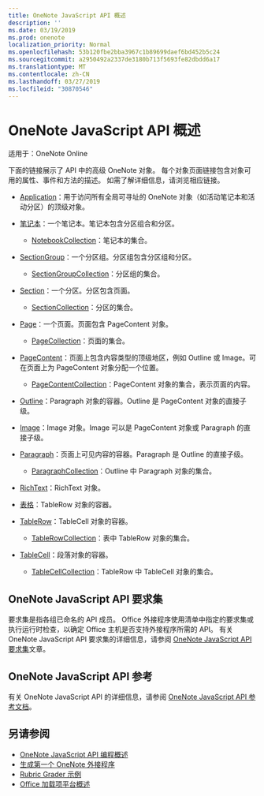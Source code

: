 ```yaml
---
title: OneNote JavaScript API 概述
description: ''
ms.date: 03/19/2019
ms.prod: onenote
localization_priority: Normal
ms.openlocfilehash: 53b120fbe2bba3967c1b89699daef6bd452b5c24
ms.sourcegitcommit: a2950492a2337de3180b713f5693fe82dbdd6a17
ms.translationtype: MT
ms.contentlocale: zh-CN
ms.lasthandoff: 03/27/2019
ms.locfileid: "30870546"
---
```

# <a name="onenote-javascript-api-overview"></a>OneNote JavaScript API 概述

适用于：OneNote Online

下面的链接展示了 API 中的高级 OneNote 对象。 每个对象页面链接包含对象可用的属性、事件和方法的描述。 如需了解详细信息，请浏览相应链接。 
    
- [Application](/javascript/api/onenote/onenote.application)：用于访问所有全局可寻址的 OneNote 对象（如活动笔记本和活动分区）的顶级对象。

- [笔记本](/javascript/api/onenote/onenote.notebook)：一个笔记本。笔记本包含分区组合和分区。
    - [NotebookCollection](/javascript/api/onenote/onenote.notebookcollection)：笔记本的集合。

- [SectionGroup](/javascript/api/onenote/onenote.sectiongroup)：一个分区组。分区组包含分区组和分区。
    - [SectionGroupCollection](/javascript/api/onenote/onenote.sectiongroupcollection)：分区组的集合。

- [Section](/javascript/api/onenote/onenote.section)：一个分区。分区包含页面。
    - [SectionCollection](/javascript/api/onenote/onenote.sectioncollection)：分区的集合。

- [Page](/javascript/api/onenote/onenote.page)：一个页面。页面包含 PageContent 对象。
    - [PageCollection](/javascript/api/onenote/onenote.pagecollection)：页面的集合。

- [PageContent](/javascript/api/onenote/onenote.pagecontent)：页面上包含内容类型的顶级地区，例如 Outline 或 Image。可在页面上为 PageContent 对象分配一个位置。
    - [PageContentCollection](/javascript/api/onenote/onenote.pagecontentcollection)：PageContent 对象的集合，表示页面的内容。

- [Outline](/javascript/api/onenote/onenote.outline)：Paragraph 对象的容器。Outline 是 PageContent 对象的直接子级。

- [Image](/javascript/api/onenote/onenote.image)：Image 对象。Image 可以是 PageContent 对象或 Paragraph 的直接子级。

- [Paragraph](/javascript/api/onenote/onenote.paragraph)：页面上可见内容的容器。Paragraph 是 Outline 的直接子级。
    - [ParagraphCollection](/javascript/api/onenote/onenote.paragraphcollection)：Outline 中 Paragraph 对象的集合。

- [RichText](/javascript/api/onenote/onenote.richtext)：RichText 对象。

- [表格](/javascript/api/onenote/onenote.table)：TableRow 对象的容器。

- [TableRow](/javascript/api/onenote/onenote.tablerow)：TableCell 对象的容器。
    - [TableRowCollection](/javascript/api/onenote/onenote.tablerowcollection)：表中 TableRow 对象的集合。
 
- [TableCell](/javascript/api/onenote/onenote.tablecell)：段落对象的容器。
    - [TableCellCollection](/javascript/api/onenote/onenote.tablecellcollection)：TableRow 中 TableCell 对象的集合。

## <a name="onenote-javascript-api-requirement-sets"></a>OneNote JavaScript API 要求集

要求集是指各组已命名的 API 成员。 Office 外接程序使用清单中指定的要求集或执行运行时检查，以确定 Office 主机是否支持外接程序所需的 API。 有关 OneNote JavaScript API 要求集的详细信息，请参阅 [OneNote JavaScript API 要求集](../requirement-sets/onenote-api-requirement-sets.md)文章。

## <a name="onenote-javascript-api-reference"></a>OneNote JavaScript API 参考

有关 OneNote JavaScript API 的详细信息，请参阅 [OneNote JavaScript API 参考文档](/javascript/api/onenote)。

## <a name="see-also"></a>另请参阅

- [OneNote JavaScript API 编程概述](/office/dev/add-ins/onenote/onenote-add-ins-programming-overview)
- [生成第一个 OneNote 外接程序](../../quickstarts/onenote-quickstart.md)
- [Rubric Grader 示例](https://github.com/OfficeDev/OneNote-Add-in-Rubric-Grader)
- [Office 加载项平台概述](/office/dev/add-ins/overview/office-add-ins)
